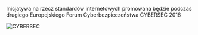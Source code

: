 Inicjatywa na rzecz standardów internetowych promowana będzie
podczas drugiego Europejskiego Forum Cyberbezpieczeństwa CYBERSEC 2016

![CYBERSEC](/static/logo-cybersec.png)
